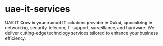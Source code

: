 # uae-it-services
UAE IT Crew is your trusted IT solutions provider in Dubai, specializing in networking, security, telecom, IT support, surveillance, and hardware. We deliver cutting-edge technology services tailored to enhance your business efficiency.

